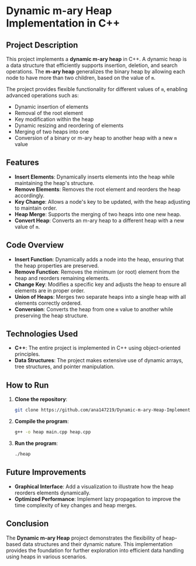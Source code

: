 # Dynamic m-ary Heap Implementation in C++

## Project Description
This project implements a **dynamic m-ary heap** in C++. A dynamic heap is a data structure that efficiently supports insertion, deletion, and search operations. The **m-ary heap** generalizes the binary heap by allowing each node to have more than two children, based on the value of `m`.

The project provides flexible functionality for different values of `m`, enabling advanced operations such as:
- Dynamic insertion of elements
- Removal of the root element
- Key modification within the heap
- Dynamic resizing and reordering of elements
- Merging of two heaps into one
- Conversion of a binary or m-ary heap to another heap with a new `m` value

## Features
- **Insert Elements**: Dynamically inserts elements into the heap while maintaining the heap's structure.
- **Remove Elements**: Removes the root element and reorders the heap accordingly.
- **Key Change**: Allows a node's key to be updated, with the heap adjusting to maintain order.
- **Heap Merge**: Supports the merging of two heaps into one new heap.
- **Convert Heap**: Converts an m-ary heap to a different heap with a new value of `m`.

## Code Overview
- **Insert Function**: Dynamically adds a node into the heap, ensuring that the heap properties are preserved.
- **Remove Function**: Removes the minimum (or root) element from the heap and reorders remaining elements.
- **Change Key**: Modifies a specific key and adjusts the heap to ensure all elements are in proper order.
- **Union of Heaps**: Merges two separate heaps into a single heap with all elements correctly ordered.
- **Conversion**: Converts the heap from one `m` value to another while preserving the heap structure.

## Technologies Used
- **C++**: The entire project is implemented in C++ using object-oriented principles.
- **Data Structures**: The project makes extensive use of dynamic arrays, tree structures, and pointer manipulation.

## How to Run
1. **Clone the repository**:
    ```bash
    git clone https://github.com/ana147219/Dynamic-m-ary-Heap-Implementation-in-Cpp.git
    ```
2. **Compile the program**:
    ```bash
    g++ -o heap main.cpp heap.cpp
    ```
3. **Run the program**:
    ```bash
    ./heap
    ```

## Future Improvements
- **Graphical Interface**: Add a visualization to illustrate how the heap reorders elements dynamically.
- **Optimized Performance**: Implement lazy propagation to improve the time complexity of key changes and heap merges.

## Conclusion
The **Dynamic m-ary Heap** project demonstrates the flexibility of heap-based data structures and their dynamic nature. This implementation provides the foundation for further exploration into efficient data handling using heaps in various scenarios.

